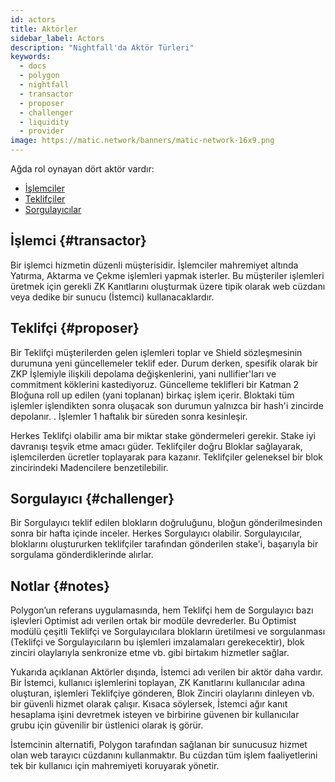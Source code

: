 ```yaml
---
id: actors
title: Aktörler
sidebar_label: Actors
description: "Nightfall'da Aktör Türleri"
keywords:
  - docs
  - polygon
  - nightfall
  - transactor
  - proposer
  - challenger
  - liquidity
  - provider
image: https://matic.network/banners/matic-network-16x9.png
---
```


Ağda rol oynayan dört aktör vardır:

- [İşlemciler](#transactor)
- [Teklifçiler](#proposer)
- [Sorgulayıcılar](#challenger)

## İşlemci {#transactor}
Bir işlemci hizmetin düzenli müşterisidir. İşlemciler mahremiyet altında Yatırma, Aktarma ve Çekme işlemleri yapmak isterler.
Bu müşteriler işlemleri üretmek için gerekli ZK Kanıtlarını oluşturmak üzere tipik olarak web cüzdanı veya dedike bir sunucu (İstemci) kullanacaklardır.

## Teklifçi {#proposer}
Bir Teklifçi müşterilerden gelen işlemleri toplar ve Shield sözleşmesinin durumuna
yeni güncellemeler teklif eder.
Durum derken, spesifik olarak bir ZKP İşlemiyle ilişkili depolama değişkenlerini, yani
 nullifier'ları ve commitment köklerini kastediyoruz.
Güncelleme teklifleri bir Katman 2 Bloğuna roll up edilen (yani toplanan) birkaç işlem içerir. Bloktaki tüm işlemler işlendikten sonra oluşacak son durumun yalnızca bir hash'i
zincirde depolanır.
. İşlemler 1 haftalık bir süreden sonra kesinleşir.

Herkes Teklifçi olabilir ama bir miktar stake göndermeleri gerekir. Stake iyi davranışı teşvik etme amacı güder.
Teklifçiler doğru Bloklar sağlayarak, işlemcilerden ücretler toplayarak para kazanır. Teklifçiler geleneksel bir blok zincirindeki Madencilere benzetilebilir.


## Sorgulayıcı {#challenger}
Bir Sorgulayıcı teklif edilen blokların doğruluğunu, bloğun gönderilmesinden sonra bir hafta içinde inceler. Herkes Sorgulayıcı olabilir.
Sorgulayıcılar, bloklarını oluştururken teklifçiler tarafından gönderilen stake'i, başarıyla bir sorgulama gönderdiklerinde alırlar.


## Notlar {#notes}
Polygon’un referans uygulamasında, hem Teklifçi hem de Sorgulayıcı bazı işlevleri Optimist adı verilen ortak bir modüle devrederler.
Bu Optimist modülü çeşitli Teklifçi ve Sorgulayıcılara blokların üretilmesi ve sorgulanması
(Teklifçi ve Sorgulayıcıların bu işlemleri imzalamaları gerekecektir), blok zinciri olaylarıyla senkronize etme vb. gibi birtakım hizmetler sağlar.

Yukarıda açıklanan Aktörler dışında, İstemci adı verilen bir aktör daha vardır. Bir İstemci, kullanıcı işlemlerini toplayan, ZK Kanıtlarını kullanıcılar adına oluşturan, işlemleri Teklifçiye gönderen, Blok Zinciri olaylarını dinleyen vb. bir güvenli hizmet olarak çalışır. Kısaca söylersek, İstemci ağır kanıt hesaplama işini devretmek isteyen ve birbirine güvenen bir kullanıcılar grubu için güvenilir bir üstlenici olarak iş görür.

İstemcinin alternatifi, Polygon tarafından sağlanan bir sunucusuz hizmet olan web tarayıcı cüzdanını kullanmaktır. Bu cüzdan tüm işlem faaliyetlerini tek bir kullanıcı için mahremiyeti koruyarak yönetir.
